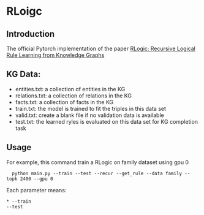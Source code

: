 # RLoigc
## Introduction
The official Pytorch implementation of the paper [RLogic: Recursive Logical Rule Learning from Knowledge Graphs](https://dl.acm.org/doi/pdf/10.1145/3534678.3539421)

## KG Data:
* entities.txt: a collection of entities in the KG
* relations.txt: a collection of relations in the KG
* facts.txt: a collection of facts in the KG 
* train.txt: the model is trained to fit the triples in this data set
* valid.txt: create a blank file if no validation data is available
* test.txt: the learned ryles is evaluated on this data set for KG completion task

## Usage
For example, this command train a RLogic on family dataset using gpu 0
```
  python main.py --train --test --recur --get_rule --data family --topk 2400 --gpu 0
```
Each parameter means:
```
* --train
--test

```
